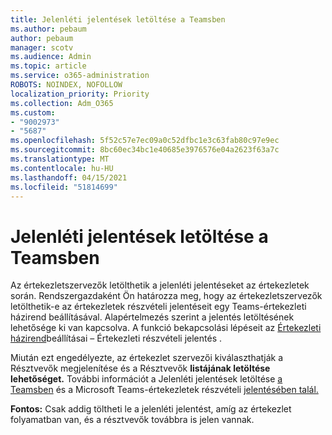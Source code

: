 ```yaml
---
title: Jelenléti jelentések letöltése a Teamsben
ms.author: pebaum
author: pebaum
manager: scotv
ms.audience: Admin
ms.topic: article
ms.service: o365-administration
ROBOTS: NOINDEX, NOFOLLOW
localization_priority: Priority
ms.collection: Adm_O365
ms.custom:
- "9002973"
- "5687"
ms.openlocfilehash: 5f52c57e7ec09a0c52dfbc1e3c63fab80c97e9ec
ms.sourcegitcommit: 8bc60ec34bc1e40685e3976576e04a2623f63a7c
ms.translationtype: MT
ms.contentlocale: hu-HU
ms.lasthandoff: 04/15/2021
ms.locfileid: "51814699"
---
```

# <a name="download-attendance-reports-in-teams"></a>Jelenléti jelentések letöltése a Teamsben

Az értekezletszervezők letölthetik a jelenléti jelentéseket az értekezletek során. Rendszergazdaként Ön határozza meg, hogy az értekezletszervezők letölthetik-e az értekezletek részvételi jelentéseit egy Teams-értekezleti házirend beállításával. Alapértelmezés szerint a jelentés letöltésének lehetősége ki van kapcsolva. A funkció bekapcsolási lépéseit az  [Értekezleti házirend](https://docs.microsoft.com/microsoftteams/meeting-policies-in-teams#meeting-policy-settings---meeting-attendance-report)beállításai – Értekezleti részvételi jelentés .

Miután ezt engedélyezte, az értekezlet szervezői  kiválaszthatják a Résztvevők megjelenítése és a Résztvevők **listájának letöltése lehetőséget.** További információt a Jelenléti jelentések letöltése [a Teamsben](https://support.office.com/article/download-attendance-reports-in-teams-ae7cf170-530c-47d3-84c1-3aedac74d310) és a Microsoft Teams-értekezletek részvételi [jelentésében talál.](https://docs.microsoft.com/microsoftteams/teams-analytics-and-reports/meeting-attendance-report)

**Fontos:** Csak addig töltheti le a jelenléti jelentést, amíg az értekezlet folyamatban van, és a résztvevők továbbra is jelen vannak.